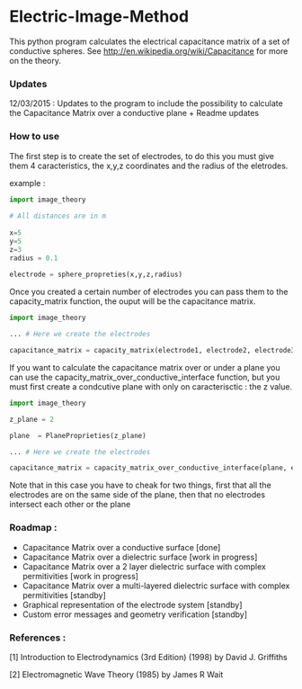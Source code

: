 # Electric-Image-Method

This python program calculates the electrical capacitance matrix of a set of conductive spheres. See http://en.wikipedia.org/wiki/Capacitance for more on the theory.

### Updates

12/03/2015 : Updates to the program to include the possibility to calculate the Capacitance Matrix over a conductive plane + Readme updates

### How to use

The first step is to create the set of electrodes, to do this you must give them 4 caracteristics, the x,y,z coordinates and the radius of the eletrodes.

example :

```python
import image_theory
  
# All distances are in m
  
x=5
y=5
z=3
radius = 0.1
    
electrode = sphere_propreties(x,y,z,radius)
```
Once you created a certain number of electrodes you can pass them to the capacity_matrix function, the ouput will be the capacitance matrix.

```python
import image_theory

... # Here we create the electrodes

capacitance_matrix = capacity_matrix(electrode1, electrode2, electrode3)
```
If you want to calculate the capacitance matrix over or under a plane you can use the capacity_matrix_over_conductive_interface function, but you must first create a condcutive plane with only on caracterisctic : the z value.

```python
import image_theory

z_plane = 2

plane  = PlaneProprieties(z_plane)

... # Here we create the electrodes

capacitance_matrix = capacity_matrix_over_conductive_interface(plane, electrode1, electrode2, electrode3)
```
Note that in this case you have to cheak for two things, first that all the electrodes are on the same side of the plane, then that no electrodes intersect each other or the plane


### Roadmap : 

* Capacitance Matrix over a conductive surface [done]
* Capacitance Matrix over a dielectric surface [work in progress]
* Capacitance Matrix over a 2 layer dielectric surface with complex permitivities [work in progress]
* Capacitance Matrix over a multi-layered dielectric surface with complex permitivities [standby]
* Graphical representation of the electrode system [standby]
* Custom error messages and geometry verification [standby]

### References :

[1] Introduction to Electrodynamics (3rd Edition) (1998) by David J. Griffiths

[2] Electromagnetic Wave Theory (1985) by James R Wait  


